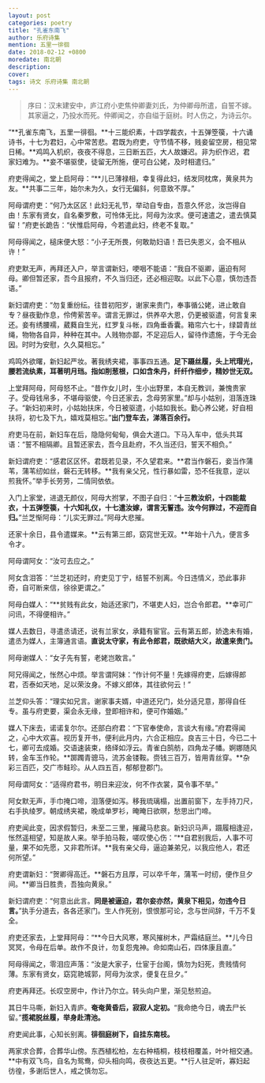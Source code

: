 ```yaml
---
layout: post
categories: poetry
title: "孔雀东南飞"
author: 乐府诗集
mention: 五里一徘徊
date: 2018-02-12 +0800
moredate: 南北朝
description: 
cover: 
tags: 诗文 乐府诗集 南北朝
---
```


> 序曰：汉末建安中，庐江府小吏焦仲卿妻刘氏，为仲卿母所遣，自誓不嫁。其家逼之，乃投水而死。仲卿闻之，亦自缢于庭树。时人伤之，为诗云尔。

“**孔雀东南飞，五里一徘徊。**十三能织素，十四学裁衣，十五弹箜篌，十六诵诗书，十七为君妇，心中常苦悲。君既为府吏，守节情不移，贱妾留空房，相见常日稀。**鸡鸣入机织，夜夜不得息，三日断五匹，大人故嫌迟。非为织作迟，君家妇难为。**妾不堪驱使，徒留无所施，便可白公姥，及时相遣归。”

府吏得闻之，堂上启阿母：“**儿已薄禄相，幸复得此妇，结发同枕席，黄泉共为友。**共事二三年，始尔未为久，女行无偏斜，何意致不厚。”

阿母谓府吏：“何乃太区区！此妇无礼节，举动自专由，吾意久怀忿，汝岂得自由！东家有贤女，自名秦罗敷，可怜体无比，阿母为汝求。便可速遣之，遣去慎莫留！”府吏长跪告：“伏惟启阿母，今若遣此妇，终老不复取。”

阿母得闻之，槌床便大怒：“小子无所畏，何敢助妇语！吾已失恩义，会不相从许！”

府吏默无声，再拜还入户，举言谓新妇，哽咽不能语：“我自不驱卿，逼迫有阿母。卿但暂还家，吾今且报府，不久当归还，还必相迎取。以此下心意，慎勿违吾语。”

新妇谓府吏：“勿复重纷纭。往昔初阳岁，谢家来贵门，奉事循公姥，进止敢自专？昼夜勤作息，伶俜萦苦辛。谓言无罪过，供养卒大恩，仍更被驱遣，何言复来还。妾有绣腰襦，葳蕤自生光，红罗复斗帐，四角垂香囊。箱帘六七十，绿碧青丝绳，物物各自异，种种在其中。人贱物亦鄙，不足迎后人，留待作遗施，于今无会因。时时为安慰，久久莫相忘。”

鸡鸣外欲曙，新妇起严妆。著我绣夹裙，事事四五通。**足下蹑丝履，头上玳瑁光，腰若流纨素，耳著明月珰。指如削葱根，口如含朱丹，纤纤作细步，精妙世无双。**

上堂拜阿母，阿母怒不止。“昔作女儿时，生小出野里，本自无教训，兼愧贵家子。受母钱帛多，不堪母驱使，今日还家去，念母劳家里。”却与小姑别，泪落连珠子。“新妇初来时，小姑始扶床，今日被驱遣，小姑如我长。勤心养公姥，好自相扶将，初七及下九，嬉戏莫相忘。”**出门登车去，涕落百余行。**

府吏马在前，新妇车在后，隐隐何甸甸，俱会大道口。下马入车中，低头共耳语：“誓不相隔卿。且暂还家去，吾今且赴府，不久当还归，誓天不相负。”

新妇谓府吏：“感君区区怀。君既若见录，不久望君来。**君当作磐石，妾当作蒲苇，蒲苇纫如丝，磐石无转移。**我有亲父兄，性行暴如雷，恐不任我意，逆以煎我怀。”举手长劳劳，二情同依依。

入门上家堂，进退无颜仪，阿母大拊掌，不图子自归：“**十三教汝织，十四能裁衣，十五弹箜篌，十六知礼仪，十七遣汝嫁，谓言无誓违。汝今何罪过，不迎而自归。**”兰芝惭阿母：“儿实无罪过。”阿母大悲摧。

还家十余日，县令遣媒来。**云有第三郎，窈窕世无双。**年始十八九，便言多令才。

阿母谓阿女：“汝可去应之。”

阿女含泪答：“兰芝初还时，府吏见丁宁，结誓不别离。今日违情义，恐此事非奇，自可断来信，徐徐更谓之。”

阿母白媒人：“**贫贱有此女，始适还家门，不堪吏人妇，岂合令郎君。**幸可广问讯，不得便相许。”

媒人去数日，寻遣丞请还，说有兰家女，承籍有宦官。云有第五郎，娇逸未有婚，遣丞为媒人，主簿通言语。**直说太守家，有此令郎君，既欲结大义，故遣来贵门。**

阿母谢媒人：“女子先有誓，老姥岂敢言。”

阿兄得闻之，怅然心中烦。举言谓阿妹：“作计何不量！先嫁得府吏，后嫁得郎君，否泰如天地，足以荣汝身。不嫁义郎体，其往欲何云！”

兰芝仰头答：“理实如兄言。谢家事夫婿，中道还兄门，处分适兄意，那得自任专。虽与府吏要，渠会永无缘，登即相许和，便可作婚姻。”

媒人下床去，诺诺复尔尔。还部白府君：“下官奉使命，言谈大有缘。”府君得闻之，心中大欢喜。视历复开书，便利此月内，六合正相应。良吉三十日，今已二十七，卿可去成婚。交语速装束，络绎如浮云。青雀白鹄舫，四角龙子幡。婀娜随风转，金车玉作轮。**踯躅青骢马，流苏金镂鞍。赍钱三百万，皆用青丝穿。**杂彩三百匹，交广市鲑珍。从人四五百，郁郁登郡门。

阿母谓阿女：“适得府君书，明日来迎汝，何不作衣裳，莫令事不举。”

阿女默无声，手巾掩口啼，泪落便如泻。移我琉璃榻，出置前窗下，左手持刀尺，右手执绫罗。朝成绣夹裙，晚成单罗衫，晻晻日欲暝，愁思出门啼。

府吏闻此变，因求假暂归，未至二三里，摧藏马悲哀。新妇识马声，蹑履相逢迎，怅然遥相望，知是故人来。举手拍马鞍，嗟叹使心伤：“**自君别我后，人事不可量，果不如先愿，又非君所详。**我有亲父母，逼迫兼弟兄，以我应他人，君还何所望。”

府吏谓新妇：“贺卿得高迁。**磐石方且厚，可以卒千年，蒲苇一时纫，便作旦夕间。**卿当日胜贵，吾独向黄泉。”

新妇谓府吏：“何意出此言。**同是被逼迫，君尔妾亦然，黄泉下相见，勿违今日言。**”执手分道去，各各还家门。生人作死别，恨恨那可论，念与世间辞，千万不复全。

府吏还家去，上堂拜阿母：“**今日大风寒，寒风摧树木，严霜结庭兰。**儿今日冥冥，令母在后单。故作不良计，勿复怨鬼神。命如南山石，四体康且直。”

阿母得闻之，零泪应声落：“汝是大家子，仕宦于台阁，慎勿为妇死，贵贱情何薄。东家有贤女，窈窕艳城郭，阿母为汝求，便复在旦夕。”

府吏再拜还。长叹空房中，作计乃尔立。转头向户里，渐见愁煎迫。

其日牛马嘶，新妇入青庐。**奄奄黄昏后，寂寂人定初。**“我命绝今日，魂去尸长留。”**揽裙脱丝履，举身赴清池。**

府吏闻此事，心知长别离。**徘徊庭树下，自挂东南枝。**

两家求合葬，合葬华山傍。东西植松柏，左右种梧桐，枝枝相覆盖，叶叶相交通。**中有双飞鸟，自名为鸳鸯，仰头相向鸣，夜夜达五更。**行人驻足听，寡妇起彷徨，多谢后世人，戒之慎勿忘。